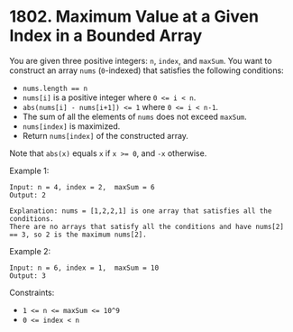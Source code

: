 # 1802. Maximum Value at a Given Index in a Bounded Array

You are given three positive integers: `n`, `index`, and `maxSum`. You want to construct an array `nums` (`0`-indexed) that satisfies the following conditions:

- `nums.length == n`
- `nums[i]` is a positive integer where `0 <= i < n`.
- `abs(nums[i] - nums[i+1]) <= 1` where `0 <= i < n-1`.
- The sum of all the elements of `nums` does not exceed `maxSum`.
- `nums[index]` is maximized.
- Return `nums[index]` of the constructed array.

Note that `abs(x)` equals `x` if `x >= 0`, and `-x` otherwise.

Example 1:

    Input: n = 4, index = 2,  maxSum = 6
    Output: 2

    Explanation: nums = [1,2,2,1] is one array that satisfies all the conditions.
    There are no arrays that satisfy all the conditions and have nums[2] == 3, so 2 is the maximum nums[2].

Example 2:

    Input: n = 6, index = 1,  maxSum = 10
    Output: 3


Constraints:

- `1 <= n <= maxSum <= 10^9`
- `0 <= index < n`

 